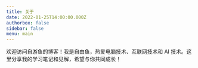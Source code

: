 ```yaml
---
title: 关于
date: 2022-01-25T14:00:00.000Z
authorbox: false
sidebar: false
menu: main
---
```


欢迎访问自游鱼的博客！我是自由鱼，热爱电脑技术、互联网技术和 AI 技术。这里分享我的学习笔记和见解，希望与你共同成长！